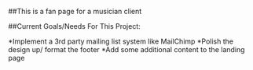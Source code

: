 ##This is a fan page for a musician client

##Current Goals/Needs For This Project:

*Implement a 3rd party mailing list system like MailChimp
*Polish the design up/ format the footer
*Add some additional content to the landing page
